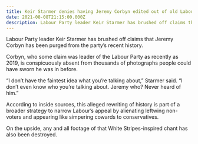 ```yaml
---
title: Keir Starmer denies having Jeremy Corbyn edited out of old Labour photos
date: 2021-08-08T21:15:00.000Z
description: Labour Party leader Keir Starmer has brushed off claims that Jeremy Corbyn has been purged from the party’s recent history.
---
```


Labour Party leader Keir Starmer has brushed off claims that Jeremy Corbyn has been purged from the party’s recent history.

Corbyn, who some claim was leader of the Labour Party as recently as 2019, is conspicuously absent from thousands of photographs people could have sworn he was in before.

“I don’t have the faintest idea what you’re talking about,” Starmer said. “I don’t even know who you’re talking about. Jeremy who? Never heard of him.”

According to inside sources, this alleged rewriting of history is part of a broader strategy to narrow Labour’s appeal by alienating leftwing non-voters and appearing like simpering cowards to conservatives.

On the upside, any and all footage of that White Stripes-inspired chant has also been destroyed.
